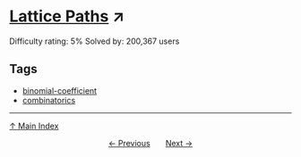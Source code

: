 # [Lattice Paths](https://projecteuler.net/problem=15) ↗️

Difficulty rating: 5%
Solved by: 200,367 users
## Tags

- [binomial-coefficient](../tags/binomial-coefficient.md)
- [combinatorics](../tags/combinatorics.md)



---

[↑ Main Index](../README.md)


<div align=center><a href='14.md'>← Previous</a> &nbsp;&nbsp; &nbsp;&nbsp;  <a href='16.md'>Next →</a></div>
